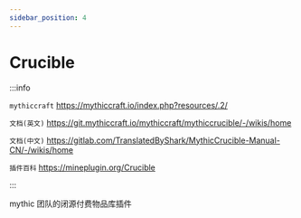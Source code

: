 ```yaml
---
sidebar_position: 4
---
```


# Crucible

:::info

`mythiccraft` https://mythiccraft.io/index.php?resources/.2/

`文档(英文)` https://git.mythiccraft.io/mythiccraft/mythiccrucible/-/wikis/home

`文档(中文)` https://gitlab.com/TranslatedByShark/MythicCrucible-Manual-CN/-/wikis/home

`插件百科` https://mineplugin.org/Crucible

:::

mythic 团队的闭源付费物品库插件
